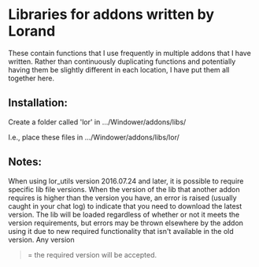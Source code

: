 # Libraries for addons written by Lorand

These contain functions that I use frequently in multiple addons that I have
written.  Rather than continuously duplicating functions and potentially having
them be slightly different in each location, I have put them all together here.

## Installation:

Create a folder called 'lor' in .../Windower/addons/libs/

I.e., place these files in .../Windower/addons/libs/lor/

## Notes:

When using lor_utils version 2016.07.24 and later, it is possible to require
specific lib file versions.  When the version of the lib that another addon
requires is higher than the version you have, an error is raised (usually caught
in your chat log) to indicate that you need to download the latest version.  The
lib will be loaded regardless of whether or not it meets the version
requirements, but errors may be thrown elsewhere by the addon using it due to
new required functionality that isn't available in the old version.  Any version
>= the required version will be accepted.
